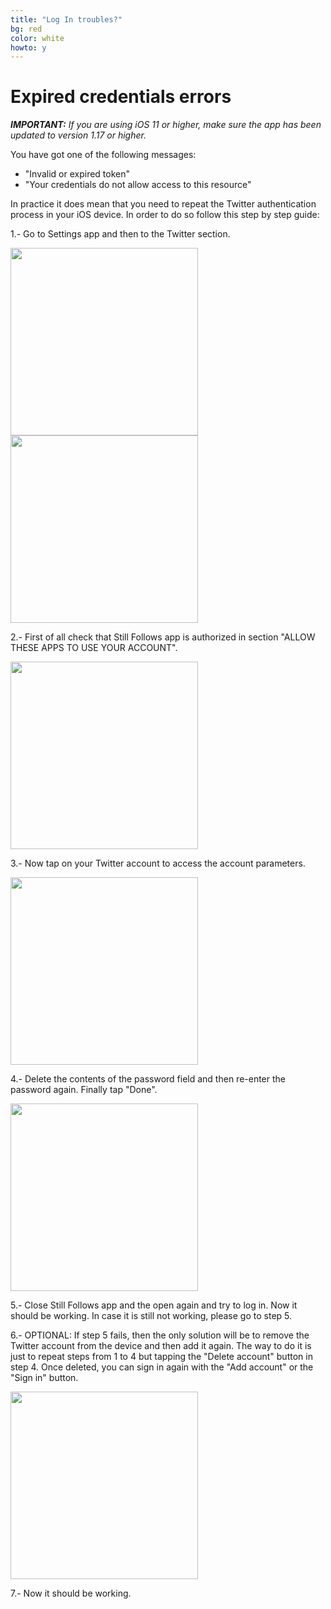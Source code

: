 ```yaml
---
title: "Log In troubles?"
bg: red
color: white
howto: y
---
```


# Expired credentials errors

**_IMPORTANT:_** *If you are using iOS 11 or higher, make sure the app has been updated to version 1.17 or higher.*

You have got one of the following messages:

- "Invalid or expired token"
- "Your credentials do not allow access to this resource"

In practice it does mean that you need to repeat the Twitter authentication process in your iOS device. In order to do so follow this step by step guide:

1.- Go to Settings app and then to the Twitter section. 

<img src="/img/howto/how-to-login-s0_framed.png" alt="" title="" width="300" />

<img src="/img/howto/how-to-login-s0B_framed.png" alt="" title="" width="300" />

2.- First of all check that Still Follows app is authorized in section "ALLOW THESE APPS TO USE YOUR ACCOUNT".

<img src="/img/howto/how-to-login-s1_framed.png" alt="" title="" width="300" />

3.- Now tap on your Twitter account to access the account parameters.

<img src="/img/howto/how-to-login-s2_framed.png" alt="" title="" width="300" />

4.- Delete the contents of the password field and then re-enter the password again. Finally tap "Done".

<img src="/img/howto/how-to-login-s3_framed.png" alt="" title="" width="300" />

5.- Close Still Follows app and the open again and try to log in. Now it should be working. In case it is still not working, please go to step 5.

6.- OPTIONAL: If step 5 fails, then the only solution will be to remove the Twitter account from the device and then add it again. The way to do it is just to repeat steps from 1 to 4 but tapping the "Delete account" button in step 4. Once deleted, you can sign in again with the "Add account" or the "Sign in" button.

<img src="/img/howto/how-to-login-s4_framed.png" alt="" title="" width="300" />

7.- Now it should be working.